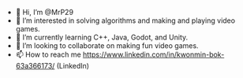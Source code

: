 - 👋 Hi, I’m @MrP29
- 👀 I’m interested in solving algorithms and making and playing video games.
- 🌱 I’m currently learning C++, Java, Godot, and Unity.
- 💞️ I’m looking to collaborate on making fun video games.
- 📫 How to reach me https://www.linkedin.com/in/kwonmin-bok-63a366173/ (LinkedIn)

<!---
MrP29/MrP29 is a ✨ special ✨ repository because its `README.md` (this file) appears on your GitHub profile.
You can click the Preview link to take a look at your changes.
--->
